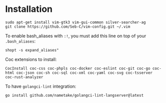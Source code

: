Installation
============

```
sudo apt-get install vim-gtk3 vim-gui-common silver-searcher-ag
git clone https://github.com/Seb-C/vim-config.git ~/.vim
```

To enable bash_aliases with `:!`, you must add this line on top of your `.bash_aliases`: 

```
shopt -s expand_aliases"
```

Coc extensions to install:
```
CocInstall coc-css coc-phpls coc-docker coc-eslint coc-git coc-go coc-html coc-json coc-sh coc-sql coc-xml coc-yaml coc-svg coc-tsserver coc-rust-analyzer
```

To have `golangci-lint` integration:
```
go install github.com/nametake/golangci-lint-langserver@latest
```
